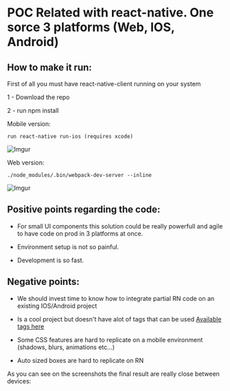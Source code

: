 # POC Related with react-native. One sorce 3 platforms (Web, IOS, Android)

## How to make it run:

First of all you must have react-native-client running on your system

1 - Download the repo

2 - run npm install

Mobile version:
```
run react-native run-ios (requires xcode)
```

![Imgur](https://i.imgur.com/LMTmV0i.png)

Web version:
```
./node_modules/.bin/webpack-dev-server --inline
```
![Imgur](https://i.imgur.com/oWjV1d0.png)


## Positive points regarding the code:

- For small UI components this solution could be really powerfull and agile to have code on prod in 3 platforms at once.

- Environment setup is not so painful.

- Development is so fast.

## Negative points:

- We should invest time to know how to integrate partial RN code on an existing IOS/Android project

- Is a cool project but doesn't have alot of tags that can be used [Available tags here](https://necolas.github.io/react-native-web/storybook/)

- Some CSS features are hard to replicate on a mobile environment (shadows, blurs, animations etc...)

- Auto sized boxes are hard to replicate on RN


As you can see on the screenshots the final result are really close between devices:

